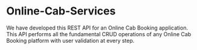 # Online-Cab-Services
We have developed this REST API for an Online Cab Booking application. This API performs all the fundamental CRUD operations of any Online Cab Booking platform with user validation at every step.
